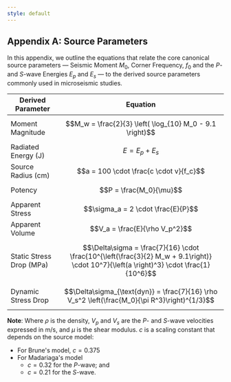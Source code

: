 ```yaml
---
style: default
---
```


## Appendix A: Source Parameters

In this appendix, we outline the equations that relate the core canonical source parameters — Seismic Moment $M_0$, Corner Frequency, $f_0$ and the *P*- and *S*-wave Energies $E_p$ and $E_s$ — to the derived source parameters commonly used in microseismic studies.

| Derived Parameter     | Equation                                                                                                  |
|-----------------------|-----------------------------------------------------------------------------------------------------------|
| Moment Magnitude      | $$M_w = \frac{2}{3} \left( \log_{10} M_0 - 9.1 \right)$$                                                   |
| Radiated Energy (J)      | $$E = E_p + E_s$$                                                                                          |
| Source Radius  (cm)       | $$a = 100 \cdot \frac{c \cdot v}{f_c}$$                                                            |
| Potency               | $$P = \frac{M_0}{\mu}$$                                                                                    |
| Apparent Stress       | $$\sigma_a = 2 \cdot \frac{E}{P}$$                                                                              |
| Apparent Volume       | $$V_a = \frac{E}{\rho V_p^2}$$                                                                             
| Static Stress Drop (MPa)    | $$\Delta\sigma = \frac{7}{16} \cdot \frac{10^{\left(\frac{3}{2} M_w + 9.1\right)} \cdot 10^7}{\left(a \right)^3} \cdot \frac{1}{10^6}$$
| Dynamic Stress Drop   | $$\Delta\sigma_{\text{dyn}} = \frac{7}{16} \rho V_s^2 \left(\frac{M_0}{\pi R^3}\right)^{1/3}$$  |            |

**Note**: Where $\rho$ is the density, $V_p$ and $V_s$ are the *P*- and *S*-wave velocities expressed in m/s, and $\mu$ is the shear modulus. $c$ is a scaling constant that depends on the source model:

-   For Brune's model, $c=0.375$
-   For Madariaga's model
	- $c=0.32$ for the *P*-wave; and
    - $c=0.21$ for the *S*-wave.
<!--stackedit_data:
eyJoaXN0b3J5IjpbLTE0MjU1MjM2NDEsLTE4OTY5MDU1MzEsMT
YzNjMzMDEwNSwtODc5ODI0NTQ0LDE1NTE2MjQyMDAsLTQ1NjYw
MTk2NiwtMTk5NzgxMzA3OSwxNzQ0NjU2NzldfQ==
-->